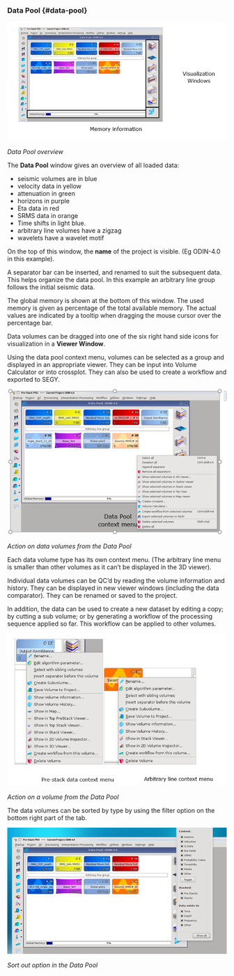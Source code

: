 ### Data Pool {#data-pool}

![](/assets/002_Getting_Started.png)

_Data Pool overview_

The **Data Pool** window gives an overview of all loaded data:

* seismic volumes are in blue
* velocity data in yellow
* attenuation in green
* horizons in purple
* Eta data in red
* SRMS data in orange
* Time shifts in light blue.
* arbitrary line volumes have a zigzag
* wavelets have a wavelet motif

On the top of this window, the **name** of the project is visible. \(Eg ODIN-4.0 in this example\).

A separator bar can be inserted, and renamed to suit the subsequent data. This helps organize the data pool. In this example an arbitrary line group follows the initial seismic data.

The global memory is shown at the bottom of this window. The used memory is given as percentage of the total available memory. The actual values are indicated by a tooltip when dragging the mouse cursor over the percentage bar.

Data volumes can be dragged into one of the six right hand side icons for visualization in a **Viewer Window**.

Using the data pool context menu, volumes can be selected as a group and displayed in an appropriate viewer. They can be input into Volume Calculator or into crossplot. They can also be used to create a workflow and exported to SEGY.

![](/assets/003_Getting_Started.png)

_Action on data volumes from the Data Pool_

Each data volume type has its own context menu. \(The arbitrary line menu is smaller than other volumes as it can’t be displayed in the 3D viewer\).

Individual data volumes can be QC’d by reading the volume information and history. They can be displayed in new viewer windows \(including the data comparator\). They can be renamed or saved to the project.

In addition, the data can be used to create a new dataset by editing a copy; by cutting a sub volume; or by generating a workflow of the processing sequence applied so far. This workflow can be applied to other volumes.

![](/assets/004_Getting_Started.png)

_Action on a volume from the Data Pool_

The data volumes can be sorted by type by using the filter option on the bottom right part of the tab.

![](/assets/sortOutOptionInTheDataPool.png)

_Sort out option in the Data Pool_

